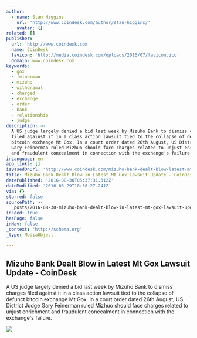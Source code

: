 ```yaml
---
author:
  - name: Stan Higgins
    url: 'http://www.coindesk.com/author/stan-higgins/'
    avatar: {}
related: []
publisher:
  url: 'http://www.coindesk.com'
  name: CoinDesk
  favicon: 'http://media.coindesk.com/uploads/2016/07/favicon.ico'
  domain: www.coindesk.com
keywords:
  - gox
  - feinerman
  - mizuho
  - withdrawal
  - charged
  - exchange
  - order
  - bank
  - relationship
  - judge
description: >-
  A US judge largely denied a bid last week by Mizuho Bank to dismiss charges
  filed against it in a class action lawsuit tied to the collapse of defunct
  bitcoin exchange Mt Gox. In a court order dated 26th August, US District Judge
  Gary Feinerman ruled Mizhuo should face charges related to unjust enrichment
  and fraudulent concealment in connection with the exchange's failure.
inLanguage: en
app_links: []
isBasedOnUrl: 'http://www.coindesk.com/mizuho-bank-dealt-blow-latest-mt-gox-lawsuit-update/'
title: Mizuho Bank Dealt Blow in Latest Mt Gox Lawsuit Update - CoinDesk
datePublished: '2016-08-30T05:37:31.312Z'
dateModified: '2016-08-29T18:58:27.241Z'
via: {}
starred: false
sourcePath: >-
  _posts/2016-08-30-mizuho-bank-dealt-blow-in-latest-mt-gox-lawsuit-update-coi.md
inFeed: true
hasPage: false
inNav: false
_context: 'http://schema.org'
_type: MediaObject

---
```

<article style=""><h1>Mizuho Bank Dealt Blow in Latest Mt Gox Lawsuit Update - CoinDesk</h1><p>A US judge largely denied a bid last week by Mizuho Bank to dismiss charges filed against it in a class action lawsuit tied to the collapse of defunct bitcoin exchange Mt Gox. In a court order dated 26th August, US District Judge Gary Feinerman ruled Mizhuo should face charges related to unjust enrichment and fraudulent concealment in connection with the exchange's failure.</p><img src="https://media.coindesk.com/uploads/2016/08/Justice.jpg" /></article>